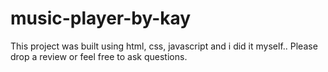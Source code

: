 # music-player-by-kay
This project was built using html, css, javascript and i did it myself.. Please drop a review or feel free to ask questions.
